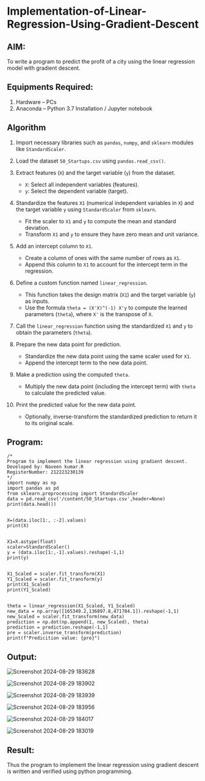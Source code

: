 # Implementation-of-Linear-Regression-Using-Gradient-Descent

## AIM:
To write a program to predict the profit of a city using the linear regression model with gradient descent.

## Equipments Required:
1. Hardware – PCs
2. Anaconda – Python 3.7 Installation / Jupyter notebook

## Algorithm
1. Import necessary libraries such as `pandas`, `numpy`, and `sklearn` modules like `StandardScaler`.

2. Load the dataset `50_Startups.csv` using `pandas.read_csv()`.

3. Extract features (`X`) and the target variable (`y`) from the dataset.  
   - `X`: Select all independent variables (features).  
   - `y`: Select the dependent variable (target).

4. Standardize the features `X1` (numerical independent variables in `X`) and the target variable `y` using `StandardScaler` from `sklearn`.  
   - Fit the scaler to `X1` and `y` to compute the mean and standard deviation.  
   - Transform `X1` and `y` to ensure they have zero mean and unit variance.

5. Add an intercept column to `X1`.  
   - Create a column of ones with the same number of rows as `X1`.  
   - Append this column to `X1` to account for the intercept term in the regression.

6. Define a custom function named `linear_regression`.  
   - This function takes the design matrix (`X1`) and the target variable (`y`) as inputs.  
   - Use the formula `theta = (X'X)^(-1) X'y` to compute the learned parameters (`theta`), where `X'` is the transpose of `X`.

7. Call the `linear_regression` function using the standardized `X1` and `y` to obtain the parameters (`theta`).

8. Prepare the new data point for prediction.  
   - Standardize the new data point using the same scaler used for `X1`.  
   - Append the intercept term to the new data point.

9. Make a prediction using the computed `theta`.  
   - Multiply the new data point (including the intercept term) with `theta` to calculate the predicted value.

10. Print the predicted value for the new data point.  
    - Optionally, inverse-transform the standardized prediction to return it to its original scale.



## Program:
```
/*
Program to implement the linear regression using gradient descent.
Developed by: Naveen kumar.R
RegisterNumber: 212223230139
*/
import numpy as np
import pandas as pd
from sklearn.preprocessing import StandardScaler
data = pd.read_csv('/content/50_Startups.csv',header=None)
print(data.head())


X=(data.iloc[1:, :-2].values)
print(X)


X1=X.astype(float)
scaler=StandardScaler()
y = (data.iloc[1:,-1].values).reshape(-1,1)
print(y)


X1_Scaled = scaler.fit_transform(X1)
Y1_Scaled = scaler.fit_transform(y)
print(X1_Scaled)
print(Y1_Scaled)


theta = linear_regression(X1_Scaled, Y1_Scaled)
new_data = np.array([165349.2,136897.8,471784.1]).reshape(-1,1)
new_Scaled = scaler.fit_transform(new_data)
prediction = np.dot(np.append(1, new_Scaled), theta)
prediction = prediction.reshape(-1,1)
pre = scaler.inverse_transform(prediction)
print(f"Predicition value: {pre}") 

```

## Output:

![Screenshot 2024-08-29 183628](https://github.com/user-attachments/assets/a6757808-d2b5-43e7-84df-7d905921efa9)




![Screenshot 2024-08-29 183902](https://github.com/user-attachments/assets/222eec0a-231f-4868-924c-e5ef5cdb73af)



![Screenshot 2024-08-29 183939](https://github.com/user-attachments/assets/f5e92ce7-0079-41d2-ada2-9d750fd96555)



![Screenshot 2024-08-29 183956](https://github.com/user-attachments/assets/01bbe8f1-6ff8-4a71-9971-467a68c65fa1)


![Screenshot 2024-08-29 184017](https://github.com/user-attachments/assets/1cc455c0-401f-4b95-8eec-3eb2ee9fc80e)


![Screenshot 2024-08-29 183019](https://github.com/user-attachments/assets/fecd0007-9351-4a0c-8df1-dc9ce935a2cd)



## Result:
Thus the program to implement the linear regression using gradient descent is written and verified using python programming.
